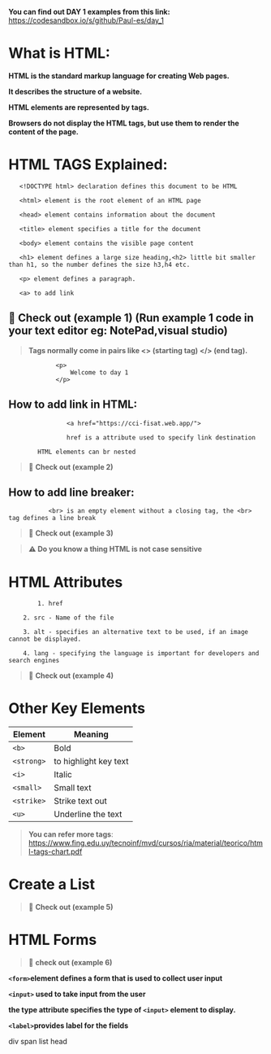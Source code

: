 **You can find out DAY 1 examples from this link:** https://codesandbox.io/s/github/Paul-es/day_1

# What is HTML:

**HTML is the standard markup language for creating Web pages.** 
		
**It describes the structure of a website.**
		    
**HTML elements are represented by tags.** 
		    
**Browsers do not display the HTML tags, but use them to render the content of the page.**
		
				
# HTML TAGS Explained:
			
 
       <!DOCTYPE html> declaration defines this document to be HTML
       
       <html> element is the root element of an HTML page
       
       <head> element contains information about the document
       
       <title> element specifies a title for the document
       
       <body> element contains the visible page content
       
       <h1> element defines a large size heading,<h2> little bit smaller than h1, so the number defines the size h3,h4 etc.
       
       <p> element defines a paragraph.
       
	   <a> to add link
	   
       
## :mega: Check out (example 1) (Run example 1 code in your text editor eg: NotePad,visual studio)


>**Tags normally come in pairs like <> (starting tag) </> (end tag).**
			
			
			     <p>
			         Welcome to day 1
			     </p>
			     
			     

## How to add link in HTML:

 	                <a href="https://cci-fisat.web.app/">
			
	                href is a attribute used to specify link destination
							
			HTML elements can br nested	
			
			
>:mega: **Check out (example 2)**

	   
## How to add line breaker:
				
			   <br> is an empty element without a closing tag, the <br> tag defines a line break
			   
			   
>:mega: **Check out (example 3)**

			   
>**:warning: Do you know a thing HTML is not case sensitive**


# HTML Attributes	
     
        	1. href 
		
		2. src - Name of the file
		
		3. alt - specifies an alternative text to be used, if an image cannot be displayed.
		
		4. lang - specifying the language is important for developers and search engines
		
		
>:mega: **Check out (example 4)**

		
# Other Key Elements

Element | Meaning
------------ | -------------
```<b>``` | Bold
```<strong>``` | to highlight key text
```<i>``` | Italic
```<small>``` | Small text
```<strike>``` | Strike text out
```<u>``` | Underline the text

>**You can refer more tags**: https://www.fing.edu.uy/tecnoinf/mvd/cursos/ria/material/teorico/html-tags-chart.pdf

# Create a List

   >:mega: **Check out (example 5)**
  
# HTML Forms

>:mega: **check out (example 6)**

**```<form>```element defines a form that is used to collect user input**

**```<input>``` used to take input from the user**

**the type attribute specifies the type of ```<input>``` element to display.**

**```<label>```provides label for the fields**




                     
div span list head 

